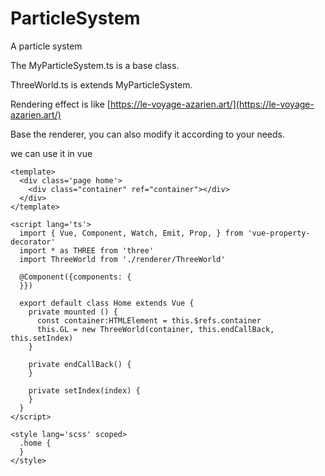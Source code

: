 # ParticleSystem

A particle system



The MyParticleSystem.ts is a base class.



ThreeWorld.ts is extends MyParticleSystem.



Rendering effect is like  [https://le-voyage-azarien.art/](https://le-voyage-azarien.art/) 



Base the renderer, you  can also modify it according to your needs.


we can use it in vue 

```vue
<template>
  <div class='page home'>
    <div class="container" ref="container"></div>
  </div>
</template>

<script lang='ts'>
  import { Vue, Component, Watch, Emit, Prop, } from 'vue-property-decorator'
  import * as THREE from 'three'
  import ThreeWorld from './renderer/ThreeWorld'
  
  @Component({components: {
  }})
  
  export default class Home extends Vue {
    private mounted () {
      const container:HTMLElement = this.$refs.container
      this.GL = new ThreeWorld(container, this.endCallBack, this.setIndex)
    }
    
    private endCallBack() {
    }
    
    private setIndex(index) {
    }
  }
</script>

<style lang='scss' scoped>
  .home {
  }
</style>

```

